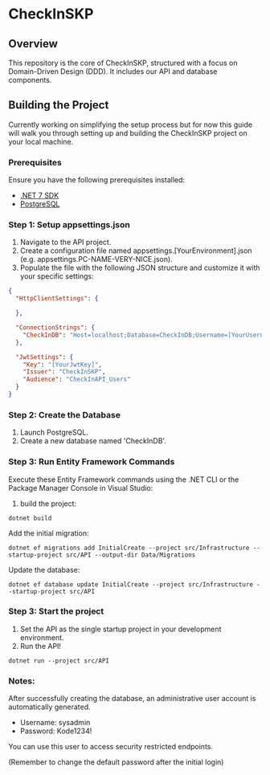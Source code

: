 # CheckInSKP

## Overview
This repository is the core of CheckInSKP, structured with a focus on Domain-Driven Design (DDD). It includes our API and database components.

## Building the Project 
Currently working on simplifying the setup process but for now this guide will walk you through setting up and building the CheckInSKP project on your local machine.

### Prerequisites
Ensure you have the following prerequisites installed:

- [.NET 7 SDK](https://dotnet.microsoft.com/en-us/download/dotnet/7.0) 
- [PostgreSQL](https://www.postgresql.org/download/)

### Step 1: Setup appsettings.json
1. Navigate to the API project.
2. Create a configuration file named appsettings.[YourEnvironment].json (e.g. appsettings.PC-NAME-VERY-NICE.json).
3. Populate the file with the following JSON structure and customize it with your specific settings:
```json
{
  "HttpClientSettings": {

  },

  "ConnectionStrings": {
    "CheckInDB": "Host=localhost;Database=CheckInDB;Username=[YourUsername];Password=[YourPassword];Port=5432"
  },

  "JwtSettings": {
    "Key": "[YourJwtKey]",
    "Issuer": "CheckInSKP",
    "Audience": "CheckInAPI_Users"
  }
}
```

### Step 2: Create the Database
1. Launch PostgreSQL.
2. Create a new database named 'CheckInDB'.

### Step 3: Run Entity Framework Commands
Execute these Entity Framework commands using the .NET CLI or the Package Manager Console in Visual Studio:

1. build the project:
```
dotnet build
```

Add the initial migration:
```
dotnet ef migrations add InitialCreate --project src/Infrastructure --startup-project src/API --output-dir Data/Migrations
```

Update the database:
```
dotnet ef database update InitialCreate --project src/Infrastructure --startup-project src/API
```

### Step 3: Start the project
1. Set the API as the single startup project in your development environment.
2. Run the API!
```
dotnet run --project src/API
```

### Notes:
After successfully creating the database, an administrative user account is automatically generated.
- Username: sysadmin
- Password: Kode1234!

You can use this user to access security restricted endpoints.

(Remember to change the default password after the initial login)
